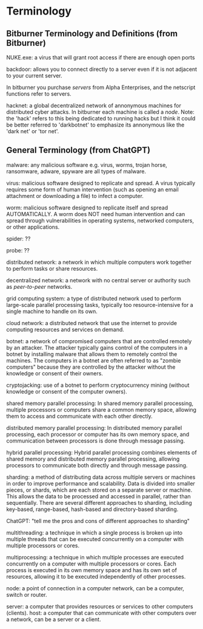 # Terminology

## Bitburner Terminology and Definitions (from Bitburner)

NUKE.exe: a virus that will grant root access if there are enough open ports

backdoor: allows you to connect directly to a server even if it is not adjacent to your current server.

In bitburner you purchase _servers_ from Alpha Enterprises, and the netscript functions refer to servers.

hacknet: a global decentralized network of annonymous machines for distributed cyber attacks. In bitburner each machine is called a _node_.
Note: the 'hack' refers to this being dedicated to running hacks but I think it could be better referred to 'darkbotnet' to emphasize its annonymous like the 'dark net' or 'tor net'.

## General Terminology (from ChatGPT)

malware: any malicious software e.g. virus, worms, trojan horse, ransomware, adware, spyware are all types of malware.

virus: malicious software designed to replicate and spread. A virus typically requires some form of human intervention (such as opening an email attachment or downloading a file) to infect a computer.

worm: malicious software designed to replicate itself and spread AUTOMATICALLY. A worm does NOT need human intervention and can spread through vulnerabilities in operating systems, networked computers, or other applications.

spider: ??

probe: ??

distributed network: a network in which multiple computers work together to perform tasks or share resources.

decentralized network: a network with no central server or authority such as _peer-to-peer_ networks.

grid computing system: a type of distributed network used to perform large-scale parallel processing tasks, typically too resource-intensive for a single machine to handle on its own.

cloud network: a distributed network that use the internet to provide computing resources and services on demand.

botnet: a network of compromised computers that are controlled remotely by an attacker. The attacker typically gains control of the computers in a botnet by installing malware that allows them to remotely control the machines. The computers in a botnet are often referred to as "zombie computers" because they are controlled by the attacker without the knowledge or consent of their owners.

cryptojacking: use of a botnet to perform cryptocurrency mining (without knowledge or consent of the computer owners).

shared memory parallel processing: In shared memory parallel processing, multiple processors or computers share a common memory space, allowing them to access and communicate with each other directly.

distributed memory parallel processing: In distributed memory parallel processing, each processor or computer has its own memory space, and communication between processors is done through message passing.

hybrid parallel processing: Hybrid parallel processing combines elements of shared memory and distributed memory parallel processing, allowing processors to communicate both directly and through message passing.

sharding: a method of distributing data across multiple servers or machines in order to improve performance and scalability. Data is divided into smaller pieces, or shards, which are each stored on a separate server or machine. This allows the data to be processed and accessed in parallel, rather than sequentially. There are several different approaches to sharding, including key-based, range-based, hash-based and directory-based sharding.

ChatGPT: "tell me the pros and cons of different approaches to sharding"

multithreading: a technique in which a single process is broken up into multiple threads that can be executed concurrently on a computer with multiple processors or cores.

multiprocessing: a technique in which multiple processes are executed concurrently on a computer with multiple processors or cores. Each process is executed in its own memory space and has its own set of resources, allowing it to be executed independently of other processes.

node: a point of connection in a computer network, can be a computer, switch or router.

server: a computer that provides resources or services to other computers (clients).
host: a computer that can communicate with other computers over a network, can be a server or a client.
